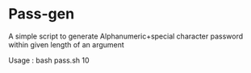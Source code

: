 # Pass-gen

A simple script to generate Alphanumeric+special character password within given length of an argument 


Usage : bash pass.sh 10
